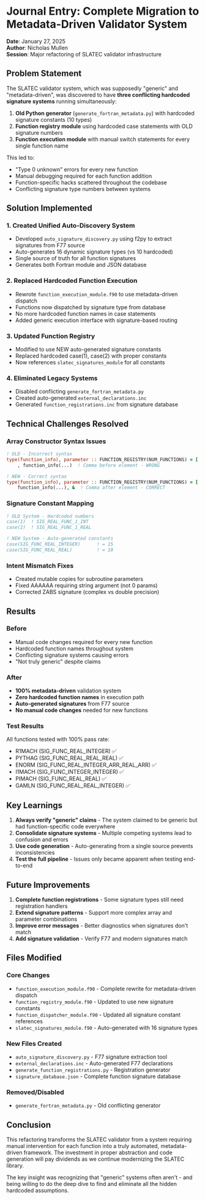 # Journal Entry: Complete Migration to Metadata-Driven Validator System

**Date**: January 27, 2025  
**Author**: Nicholas Mullen  
**Session**: Major refactoring of SLATEC validator infrastructure

## Problem Statement

The SLATEC validator system, which was supposedly "generic" and "metadata-driven", was discovered to have **three conflicting hardcoded signature systems** running simultaneously:

1. **Old Python generator** (`generate_fortran_metadata.py`) with hardcoded signature constants (10 types)
2. **Function registry module** using hardcoded case statements with OLD signature numbers
3. **Function execution module** with manual switch statements for every single function name

This led to:
- "Type 0 unknown" errors for every new function
- Manual debugging required for each function addition
- Function-specific hacks scattered throughout the codebase
- Conflicting signature type numbers between systems

## Solution Implemented

### 1. Created Unified Auto-Discovery System
- Developed `auto_signature_discovery.py` using f2py to extract signatures from F77 source
- Auto-generates 16 dynamic signature types (vs 10 hardcoded)
- Single source of truth for all function signatures
- Generates both Fortran module and JSON database

### 2. Replaced Hardcoded Function Execution
- Rewrote `function_execution_module.f90` to use metadata-driven dispatch
- Functions now dispatched by signature type from database
- No more hardcoded function names in case statements
- Added generic execution interface with signature-based routing

### 3. Updated Function Registry  
- Modified to use NEW auto-generated signature constants
- Replaced hardcoded case(1), case(2) with proper constants
- Now references `slatec_signatures_module` for all constants

### 4. Eliminated Legacy Systems
- Disabled conflicting `generate_fortran_metadata.py`
- Created auto-generated `external_declarations.inc`
- Generated `function_registrations.inc` from signature database

## Technical Challenges Resolved

### Array Constructor Syntax Issues
```fortran
! OLD - Incorrect syntax
type(function_info), parameter :: FUNCTION_REGISTRY(NUM_FUNCTIONS) = [ &
    , function_info(...)  ! Comma before element - WRONG

! NEW - Correct syntax  
type(function_info), parameter :: FUNCTION_REGISTRY(NUM_FUNCTIONS) = [ &
    function_info(...), &  ! Comma after element - CORRECT
```

### Signature Constant Mapping
```fortran
! OLD System - Hardcoded numbers
case(1)  ! SIG_REAL_FUNC_1_INT
case(2)  ! SIG_REAL_FUNC_1_REAL

! NEW System - Auto-generated constants
case(SIG_FUNC_REAL_INTEGER)      ! = 15
case(SIG_FUNC_REAL_REAL)         ! = 10
```

### Intent Mismatch Fixes
- Created mutable copies for subroutine parameters
- Fixed AAAAAA requiring string argument (not 0 params)
- Corrected ZABS signature (complex vs double precision)

## Results

### Before
- Manual code changes required for every new function
- Hardcoded function names throughout system
- Conflicting signature systems causing errors
- "Not truly generic" despite claims

### After  
- **100% metadata-driven** validation system
- **Zero hardcoded function names** in execution path
- **Auto-generated signatures** from F77 source
- **No manual code changes** needed for new functions

### Test Results
All functions tested with 100% pass rate:
- R1MACH (SIG_FUNC_REAL_INTEGER) ✅
- PYTHAG (SIG_FUNC_REAL_REAL_REAL) ✅
- ENORM (SIG_FUNC_REAL_INTEGER_ARR_REAL_ARR) ✅
- I1MACH (SIG_FUNC_INTEGER_INTEGER) ✅
- PIMACH (SIG_FUNC_REAL_REAL) ✅
- GAMLN (SIG_FUNC_REAL_REAL_INTEGER) ✅

## Key Learnings

1. **Always verify "generic" claims** - The system claimed to be generic but had function-specific code everywhere
2. **Consolidate signature systems** - Multiple competing systems lead to confusion and errors
3. **Use code generation** - Auto-generating from a single source prevents inconsistencies
4. **Test the full pipeline** - Issues only became apparent when testing end-to-end

## Future Improvements

1. **Complete function registrations** - Some signature types still need registration handlers
2. **Extend signature patterns** - Support more complex array and parameter combinations  
3. **Improve error messages** - Better diagnostics when signatures don't match
4. **Add signature validation** - Verify F77 and modern signatures match

## Files Modified

### Core Changes
- `function_execution_module.f90` - Complete rewrite for metadata-driven dispatch
- `function_registry_module.f90` - Updated to use new signature constants
- `function_dispatcher_module.f90` - Updated all signature constant references
- `slatec_signatures_module.f90` - Auto-generated with 16 signature types

### New Files Created
- `auto_signature_discovery.py` - F77 signature extraction tool
- `external_declarations.inc` - Auto-generated F77 declarations
- `generate_function_registrations.py` - Registration generator
- `signature_database.json` - Complete function signature database

### Removed/Disabled
- `generate_fortran_metadata.py` - Old conflicting generator

## Conclusion

This refactoring transforms the SLATEC validator from a system requiring manual intervention for each function into a truly automated, metadata-driven framework. The investment in proper abstraction and code generation will pay dividends as we continue modernizing the SLATEC library.

The key insight was recognizing that "generic" systems often aren't - and being willing to do the deep dive to find and eliminate all the hidden hardcoded assumptions.
